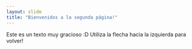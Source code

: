 ```yaml
---
layout: slide
title: "Bienvenidos a la segunda página!"
---
```

Este es un texto muy gracioso :D
Utiliza la flecha hacia la izquierda para volver!
